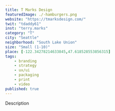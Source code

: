 ```yaml
---
title: T Marks Design
featuredImage: ./-hamburgers.png
website: "https://tmarksdesign.com/"
twit: "tdaddy61"
inst: "terry.marks"
category: "T"
city: "Seattle"
neighborhood: "South Lake Union"
size: "Small (1-10)"
place: [-122.34278214633845,47.618528553856315]
tags:
    - branding
    - strategy
    - ux/ui
    - packaging
    - print
    - video
published: true
---
```


Description
